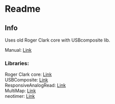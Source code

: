 # Readme

## Info

Uses old Roger Clark core with USBcomposite lib.

Manual: [Link](https://github.com/numanair/deej/tree/stm32-logic-saving/Docs#readme)

### Libraries:

Roger Clark core: [Link](https://github.com/rogerclarkmelbourne/Arduino_STM32)  
USBComposite: [Link](https://github.com/arpruss/USBComposite_stm32f1)  
ResponsiveAnalogRead: [Link](https://github.com/dxinteractive/ResponsiveAnalogRead)  
MultiMap: [Link](https://github.com/RobTillaart/MultiMap)  
neotimer: [Link](https://github.com/jrullan/neotimer)  
